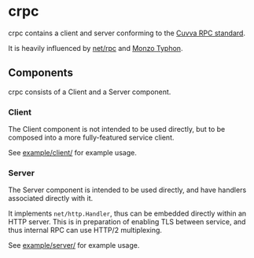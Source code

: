 # crpc

crpc contains a client and server conforming to the [Cuvva RPC standard](https://github.com/cuvva/standards).

It is heavily influenced by [net/rpc](https://golang.org/pkg/net/rpc/) and [Monzo Typhon](https://godoc.org/github.com/monzo/typhon).


## Components

crpc consists of a Client and a Server component.


### Client

The Client component is not intended to be used directly, but to be composed into a more fully-featured service client.

See [example/client/](/example/client) for example usage.


### Server

The Server component is intended to be used directly, and have handlers associated directly with it.

It implements `net/http.Handler`, thus can be embedded directly within an HTTP server. This is in preparation of enabling TLS between service, and thus internal RPC can use HTTP/2 multiplexing.

See [example/server/](/example/server/) for example usage.
